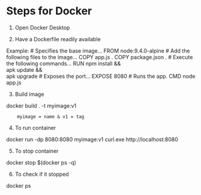 # Steps for Docker

1. Open Docker Desktop 

2. Have a Dockerfile readily available 

Example:
	# Specifies the base image...
	FROM node:9.4.0-alpine
	# Add the following files to the image...
	COPY app.js .
	COPY package.json .
	# Execute the following commands...
	RUN npm install &&\
    		apk update &&\
    		apk upgrade
	# Exposes the port...
	EXPOSE  8080
	# Runs the app.
	CMD node app.js

3. Build image

docker build . -t myimage:v1
		
		myimage = name & v1 = tag

4. To run container

docker run -dp 8080:8080 myimage:v1
curl.exe http://localhost:8080

5. To stop container

docker stop $(docker ps -q)

6. To check if it stopped

docker ps